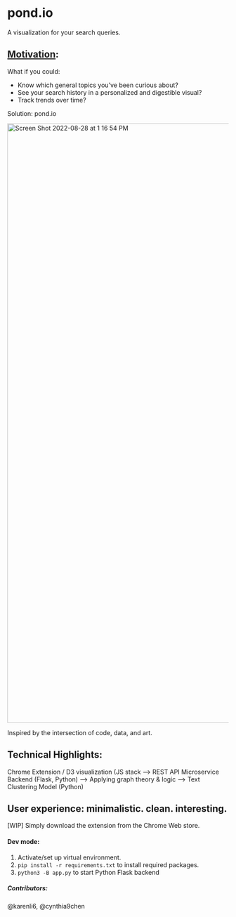 # pond.io
A visualization for your search queries.

## [Motivation](https://docs.google.com/presentation/d/16CYNNYIfLg0jiyL6-M2GSI_9qby1XZwFHqB4xuOhBFI/edit?usp=sharing): 
What if you could:
- Know which general topics you’ve been curious about? 
- See your search history in a personalized and digestible visual?
- Track trends over time?

Solution: pond.io 

<img width="1366" alt="Screen Shot 2022-08-28 at 1 16 54 PM" src="https://user-images.githubusercontent.com/49102723/187086436-6cc4ba85-a4d7-42fa-8758-b147a2557094.png">

Inspired by the intersection of code, data, and art. 

## Technical Highlights: 
Chrome Extension / D3 visualization (JS stack --> REST API Microservice Backend (Flask, Python) --> Applying graph theory & logic --> Text Clustering Model (Python)

## User experience: minimalistic. clean. interesting.
[WIP] Simply download the extension from the Chrome Web store.

#### Dev mode: 
1. Activate/set up virtual environment. 
2. ```pip install -r requirements.txt``` to install required packages.
3. ```python3 -B app.py``` to start Python Flask backend


##### Contributors: 
@karenli6, @cynthia9chen
